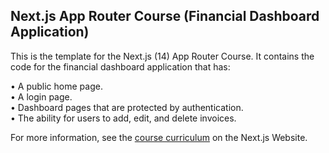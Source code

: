 ## Next.js App Router Course (Financial Dashboard Application)

This is the template for the Next.js (14) App Router Course. It contains the code for the financial dashboard application that has:

• A public home page. <br>
• A login page. <br>
• Dashboard pages that are protected by authentication. <br>
• The ability for users to add, edit, and delete invoices.

For more information, see the [course curriculum](https://nextjs.org/learn) on the Next.js Website.

<!-- [course curriculum](https://nextjs.org/learn) -->
<!-- https://nextjs.org/learn/dashboard-app -->